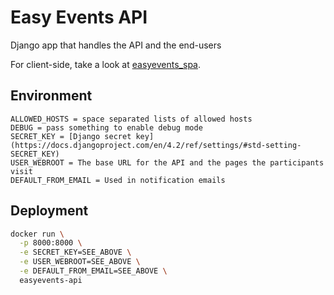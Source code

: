 # Easy Events API

Django app that handles the API and the end-users

For client-side, take a look at [easyevents_spa](https://github.com/Data5tream/easyevents_spa).

## Environment

```
ALLOWED_HOSTS = space separated lists of allowed hosts
DEBUG = pass something to enable debug mode
SECRET_KEY = [Django secret key](https://docs.djangoproject.com/en/4.2/ref/settings/#std-setting-SECRET_KEY)
USER_WEBROOT = The base URL for the API and the pages the participants visit
DEFAULT_FROM_EMAIL = Used in notification emails
```

## Deployment

```bash
docker run \
  -p 8000:8000 \
  -e SECRET_KEY=SEE_ABOVE \
  -e USER_WEBROOT=SEE_ABOVE \
  -e DEFAULT_FROM_EMAIL=SEE_ABOVE \
  easyevents-api
```
